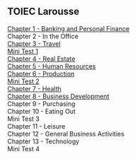 ## TOIEC Larousse

[Chapter 1 - Banking and Personal Finance](lrch01)  
Chapter 2 - In the Office  
[Chapter 3 - Travel](lrch03)  
[Mini Test 1](lrmt1)  
[Chapter 4 - Real Estate](lrch04)  
[Chapter 5 - Human Resources](lrch05)  
[Chapter 6 - Production](lrch06)  
[Mini Test 2](lrmt2)  
[Chapter 7 - Health](lrch07)  
[Chapter 8 - Business Development](lrch08)  
Chapter 9 - Purchasing  
Chapter 10 - Eating Out  
Mini Test 3  
Chapter 11 - Leisure  
Chapter 12 - General Business Activities  
Chapter 13 - Technology  
Mini Test 4
